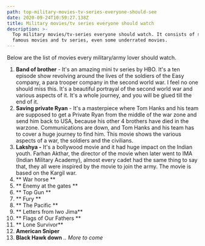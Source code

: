 ```yaml
---
path: top-military-movies-tv-series-everyone-should-see
date: 2020-09-24T10:59:27.138Z
title: Military movies/tv series everyone should watch
description: >-
  Top military movies/tv-series everyone should watch. It consists of some
  famous movies and tv series, even some underrated movies.
---
```

Below are the list of movies every military/army lover should watch.

1. **Band of brother** - It's an amazing mini tv series by HBO. It's a ten episode show revolving around the lives of the soldiers of the Easy company, a para trooper company in the second world war. I feel no one should miss this. It's a beautiful portrayal of the second world war and various aspects of it. It's a whole journey, and you will be glued till the end of it.
2. **Saving private Ryan** - It's a masterpiece where Tom Hanks and his team are supposed to get a Private Ryan from the middle of the war zone and send him back to USA, because his other 4 brothers have died in the warzone. Communications are down, and Tom Hanks and his team has to cover a huge journey to find him. This movie shows the various aspects of a war, the soldiers and the civilians.
3. **Lakshya -** It's a bollywood movie and it had huge impact on the Indian youth. Farhan Akthar, the director of the movie when later went to IMA (Indian Military Academy), almost every cadet had the same thing to say that, they all were inspired by the movie to join the army. The movie is based on the Kargil war.
4. ** War horse **
5. ** Enemy at the gates **
6. ** Top Gun **
7. ** Fury **
8. ** The Pacific **
9. ** Letters from Iwo Jima**
10. ** Flags of Our Fathers ** 
11. ** Lone Survivor**
12. **American Sniper**
13. **Black Hawk down**
*.. More to come*